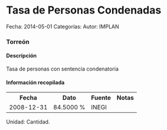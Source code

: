 Tasa de Personas Condenadas
=====

Fecha: 2014-05-01
Categorías: 
Autor: IMPLAN

### Torreón

#### Descripción

Tasa de personas con sentencia condenatoria

#### Información recopilada

<table class="table table-hover table-bordered">
  <tr><th>Fecha</th><th>Dato</th><th>Fuente</th><th>Notas</th></tr>
  <tr><td>2008-12-31</td><td>84.5000 %</td><td>INEGI</td><td></td></tr>
</table>

Unidad: Cantidad.
